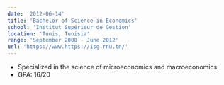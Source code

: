 ```yaml
---
date: '2012-06-14'
title: 'Bachelor of Science in Economics'
school: 'Institut Supérieur de Gestion'
location: 'Tunis, Tunisia'
range: 'September 2008 - June 2012'
url: 'https://www.https://isg.rnu.tn/'
---
```


- Specialized in the science of microeconomics and macroeconomics
- GPA: 16/20